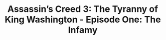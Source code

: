 ---
title: "Assassin’s Creed 3: The Tyranny of King Washington - Episode One: The Infamy"
platform: Xbox 360
status: beaten
---